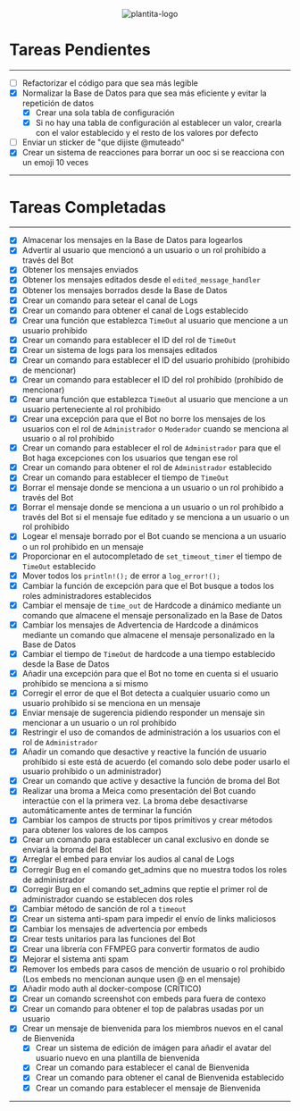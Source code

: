 <p align="center">
  <img src="https://cdn.discordapp.com/avatars/1207370166028083230/ea0ac311211f2e958535d0ed4a04935b.png?size=256" alt="plantita-logo">
</p>

# Tareas Pendientes

---

- [ ] Refactorizar el código para que sea más legible
- [x] Normalizar la Base de Datos para que sea más eficiente y evitar la repetición de datos
  - [x] Crear una sola tabla de configuración
  - [x] Si no hay una tabla de configuración al establecer un valor,
  crearla con el valor establecido y el resto de los valores por defecto
- [ ] Enviar un sticker de "que dijiste @muteado"
- [x] Crear un sistema de reacciones para borrar un ooc si se reacciona con un emoji 10 veces

---

# Tareas Completadas

---
- [x] Almacenar los mensajes en la Base de Datos para logearlos
- [x] Advertir al usuario que mencionó a un usuario o un rol prohibido a través del Bot
- [x] Obtener los mensajes enviados
- [x] Obtener los mensajes editados desde el `edited_message_handler`
- [x] Obtener los mensajes borrados desde la Base de Datos
- [x] Crear un comando para setear el canal de Logs
- [x] Crear un comando para obtener el canal de Logs establecido
- [x] Crear una función que establezca `TimeOut` al usuario que mencione a un usuario prohibido
- [x] Crear un comando para establecer el ID del rol de `TimeOut`
- [x] Crear un sistema de logs para los mensajes editados
- [x] Crear un comando para establecer el ID del usuario prohibido (prohibido de mencionar)
- [x] Crear un comando para establecer el ID del rol prohíbido (prohíbido de mencionar)
- [x] Crear una función que establezca `TimeOut` al usuario que mencione a un usuario perteneciente al rol prohibido
- [x] Crear una excepción para que el Bot no borre los mensajes de los usuarios con el rol de `Administrador` o `Moderador` cuando se menciona al usuario o al rol prohibido
- [x] Crear un comando para establecer el rol de `Administrador` para que el Bot haga excepciones con los usuarios que tengan ese rol
- [x] Crear un comando para obtener el rol de `Administrador` establecido
- [x] Crear un comando para establecer el tiempo de `TimeOut`
- [x] Borrar el mensaje donde se menciona a un usuario o un rol prohibido a través del Bot
- [x] Borrar el mensaje donde se menciona a un usuario o un rol prohíbido a través del Bot si el mensaje fue editado y se menciona a un usuario o un rol prohibido
- [x] Logear el mensaje borrado por el Bot cuando se menciona a un usuario o un rol prohibido en un mensaje
- [x] Proporcionar en el autocompletado de `set_timeout_timer` el tiempo de `TimeOut` establecido
- [x] Mover todos los `println!();` de error a `log_error!();`
- [x] Cambiar la función de excepción para que el Bot busque a todos los roles administradores establecidos
- [x] Cambiar el mensaje de `time_out` de Hardcode a dinámico mediante un comando que almacene el mensaje personalizado en la Base de Datos
- [x] Cambiar los mensajes de Advertencia de Hardcode a dinámicos mediante un comando que almacene el mensaje personalizado en la Base de Datos
- [x] Cambiar el tiempo de `TimeOut` de hardcode a una tiempo establecido desde la Base de Datos
- [x] Añadir una excepción para que el Bot no tome en cuenta si el usuario prohíbido se menciona a si mismo
- [x] Corregir el error de que el Bot detecta a cualquier usuario como un usuario prohíbido si se menciona en un mensaje
- [x] Enviar mensaje de sugerencia pidiendo responder un mensaje sin mencionar a un usuario o un rol prohibido
- [x] Restringir el uso de comandos de administración a los usuarios con el rol de `Administrador`
- [x] Añadir un comando que desactive y reactive la función de usuario prohíbido si este está de acuerdo (el comando solo debe poder usarlo el usuario prohíbido o un administrador)
- [x] Crear un comando que active y desactive la función de broma del Bot
- [x] Realizar una broma a Meica como presentación del Bot cuando interactúe con el la primera vez. La broma debe desactivarse automáticamente antes de terminar la función
- [x] Cambiar los campos de structs por tipos primitivos y crear métodos para obtener los valores de los campos
- [x] Crear un comando para establecer un canal exclusivo en donde se enviará la broma del Bot
- [x] Arreglar el embed para enviar los audios al canal de Logs
- [x] Corregir Bug en el comando get_admins que no muestra todos los roles de administrador
- [x] Corregir Bug en el comando set_admins que reptie el primer rol de administrador cuando se establecen dos roles
- [x] Cambiar método de sanción de rol a `timeout`
- [x] Crear un sistema anti-spam para impedir el envío de links maliciosos
- [x] Cambiar los mensajes de advertencia por embeds
- [x] Crear tests unitarios para las funciones del Bot
- [x] Crear una librería con FFMPEG para convertir formatos de audio
- [x] Mejorar el sistema anti spam
- [x] Remover los embeds para casos de mención de usuario o rol prohibido (Los embeds no mencionan aunque usen @ en el mensaje)
- [x] Añadir modo auth al docker-compose (CRÍTICO)
- [x] Crear un comando screenshot con embeds para fuera de contexo
- [x] Crear un comando para obtener el top de palabras usadas por un usuario
- [x] Crear un mensaje de bienvenida para los miembros nuevos en el canal de Bienvenida
  - [x] Crear un sistema de edición de imágen para añadir el avatar del usuario nuevo en una plantilla de bienvenida
  - [x] Crear un comando para establecer el canal de Bienvenida
  - [x] Crear un comando para obtener el canal de Bienvenida establecido
  - [x] Crear un comando para establecer el mensaje de Bienvenida
---